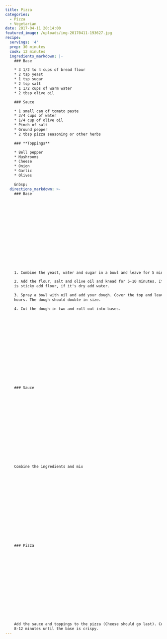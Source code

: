 ```yaml
---
title: Pizza
categories:
  - Pizza
  - Vegetarian
date: 2017-04-11 20:14:00
featured_image: /uploads/img-20170411-193627.jpg
recipe:
  servings: '4'
  prep: 30 minutes
  cook: 12 minutes
  ingredients_markdown: |-
    ### Base

    * 3 1/2 to 4 cups of bread flour
    * 2 tsp yeast
    * 1 tsp sugar
    * 2 tsp salt
    * 1 1/2 cups of warm water
    * 2 tbsp olive oil

    ### Sauce

    * 1 small can of tomato paste
    * 3/4 cups of water
    * 1/4 cup of olive oil
    * Pinch of salt
    * Ground pepper
    * 2 tbsp pizza seasoning or other herbs

    ### **Toppings**

    * Bell pepper
    * Mushrooms
    * Cheese
    * Onion
    * Garlic
    * Olives

    &nbsp;
  directions_markdown: >-
    ### Base

















    1. Combine the yeast, water and sugar in a bowl and leave for 5 minutes.

    2. Add the flour, salt and olive oil and knead for 5-10 minutes. If the dough
    is sticky add flour, if it's dry add water.

    3. Spray a bowl with oil and add your dough. Cover the top and leave for 5-8
    hours. The dough should double in size.

    4. Cut the dough in two and roll out into bases.

















    ### Sauce

















    Combine the ingredients and mix

















    ### Pizza

















    Add the sauce and toppings to the pizza (Cheese should go last). Cook for
    8-12 minutes until the base is crispy.
---
```



